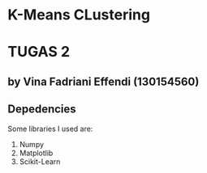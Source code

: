 # K-Means CLustering
# TUGAS 2
## by Vina Fadriani Effendi (130154560)

## Depedencies
  Some libraries I used are:
  1. Numpy
  2. Matplotlib
  3. Scikit-Learn
